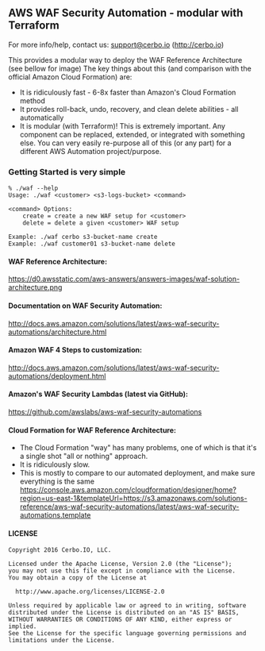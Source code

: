 ## AWS WAF Security Automation - modular with Terraform

For more info/help, contact us: support@cerbo.io (http://cerbo.io)

This provides a modular way to deploy the WAF Reference Architecture (see bellow for image)
The key things about this (and comparison with the official Amazon
Cloud Formation) are:
* It is ridiculously fast - 6-8x faster than Amazon's Cloud Formation method
* It provides roll-back, undo, recovery, and clean delete abilities - all automatically
* It is modular (with Terraform)! This is extremely important. Any component can be replaced, extended, or integrated with something else. You can very easily re-purpose all of this (or any part) for a different AWS Automation project/purpose.

### Getting Started is very simple

```
% ./waf --help
Usage: ./waf <customer> <s3-logs-bucket> <command>

<command> Options:
    create = create a new WAF setup for <customer>
    delete = delete a given <customer> WAF setup

Example: ./waf cerbo s3-bucket-name create
Example: ./waf customer01 s3-bucket-name delete
```


#### WAF Reference Architecture:
https://d0.awsstatic.com/aws-answers/answers-images/waf-solution-architecture.png

#### Documentation on WAF Security Automation:
http://docs.aws.amazon.com/solutions/latest/aws-waf-security-automations/architecture.html

#### Amazon WAF 4 Steps to customization:
http://docs.aws.amazon.com/solutions/latest/aws-waf-security-automations/deployment.html

#### Amazon's WAF Security Lambdas (latest via GitHub):
https://github.com/awslabs/aws-waf-security-automations

#### Cloud Formation for WAF Reference Architecture:
* The Cloud Formation "way" has many problems, one of which is that it's a single shot "all or nothing" approach.
* It is ridiculously slow. 
* This is mostly to compare to our automated deployment, and make sure everything is the same
https://console.aws.amazon.com/cloudformation/designer/home?region=us-east-1&templateUrl=https://s3.amazonaws.com/solutions-reference/aws-waf-security-automations/latest/aws-waf-security-automations.template

#### LICENSE
```
Copyright 2016 Cerbo.IO, LLC.

Licensed under the Apache License, Version 2.0 (the "License");
you may not use this file except in compliance with the License.
You may obtain a copy of the License at

  http://www.apache.org/licenses/LICENSE-2.0

Unless required by applicable law or agreed to in writing, software
distributed under the License is distributed on an "AS IS" BASIS,
WITHOUT WARRANTIES OR CONDITIONS OF ANY KIND, either express or implied.
See the License for the specific language governing permissions and
limitations under the License.
```
